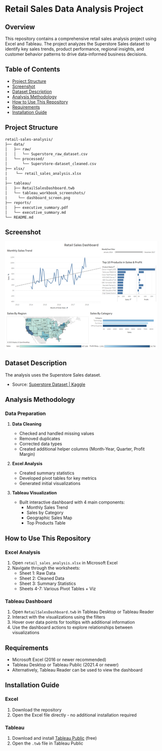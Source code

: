 # Retail Sales Data Analysis Project

## Overview
This repository contains a comprehensive retail sales analysis project using Excel and Tableau. The project analyzes the Superstore Sales dataset to identify key sales trends, product performance, regional insights, and customer behavior patterns to drive data-informed business decisions.

## Table of Contents
- [Project Structure](#project-structure)
- [Screenshot](#screenshot)
- [Dataset Description](#dataset-description)
- [Analysis Methodology](#analysis-methodology)
- [How to Use This Repository](#how-to-use-this-repository)
- [Requirements](#requirements)
- [Installation Guide](#installation-guide)

## Project Structure
```
retail-sales-analysis/
├── data/
│   ├── raw/
│   │   └── Superstore_raw_dataset.csv
│   └── processed/
│       └── Superstore-dataset_cleaned.csv
├── xlsx/
|    └── retail_sales_analysis.xlsx
|
├── tableau/
│   ├── RetailSalesDashboard.twb
│   └── tableau_workbook_screenshots/
|     └── dashboard_screen.png
├── reports/
│   ├── executive_summary.pdf
│   └── executive_summary.md
└── README.md
```

## Screenshot

![](./tableau/tableau_screenshots/dashboard_screen.png)

## Dataset Description
The analysis uses the Superstore Sales dataset.

- Source: [Superstore Dataset | Kaggle](https://www.kaggle.com/datasets/vivek468/superstore-dataset-final)

## Analysis Methodology

### Data Preparation
1. **Data Cleaning**
   - Checked and handled missing values
   - Removed duplicates
   - Corrected data types
   - Created additional helper columns (Month-Year, Quarter, Profit Margin)

2. **Excel Analysis**
   - Created summary statistics
   - Developed pivot tables for key metrics
   - Generated initial visualizations

3. **Tableau Visualization**
   - Built interactive dashboard with 4 main components:
     - Monthly Sales Trend
     - Sales by Category
     - Geographic Sales Map
     - Top Products Table

<!-- ## Key Findings -->
<!-- - Monthly sales demonstrate a seasonal pattern with peaks during [specific months]
- [Category name] represents the highest-selling product category
- The [region name] region shows the strongest sales performance
- Customer segment analysis reveals [key segment insight]
- Discount analysis shows [impact of discounts on profit margins] -->


## How to Use This Repository

### Excel Analysis
1. Open `retail_sales_analysis.xlsx` in Microsoft Excel
2. Navigate through the worksheets:
   - Sheet 1: Raw Data
   - Sheet 2: Cleaned Data
   - Sheet 3: Summary Statistics
   - Sheets 4-7: Various Pivot Tables + Viz

### Tableau Dashboard
1. Open `RetailSalesDashboard.twb` in Tableau Desktop or Tableau Reader
2. Interact with the visualizations using the filters
3. Hover over data points for tooltips with additional information
4. Use the dashboard actions to explore relationships between visualizations

## Requirements
- Microsoft Excel (2016 or newer recommended)
- Tableau Desktop or Tableau Public (2021.4 or newer)
- Alternatively, Tableau Reader can be used to view the dashboard

## Installation Guide

### Excel
1. Download the repository
2. Open the Excel file directly - no additional installation required

### Tableau
1. Download and install [Tableau Public](https://public.tableau.com/en-us/s/download) (free)
2. Open the `.twb` file in Tableau Public
<!-- 3. Alternatively, view the published dashboard at [Tableau Public Link - replace with your actual link] -->
